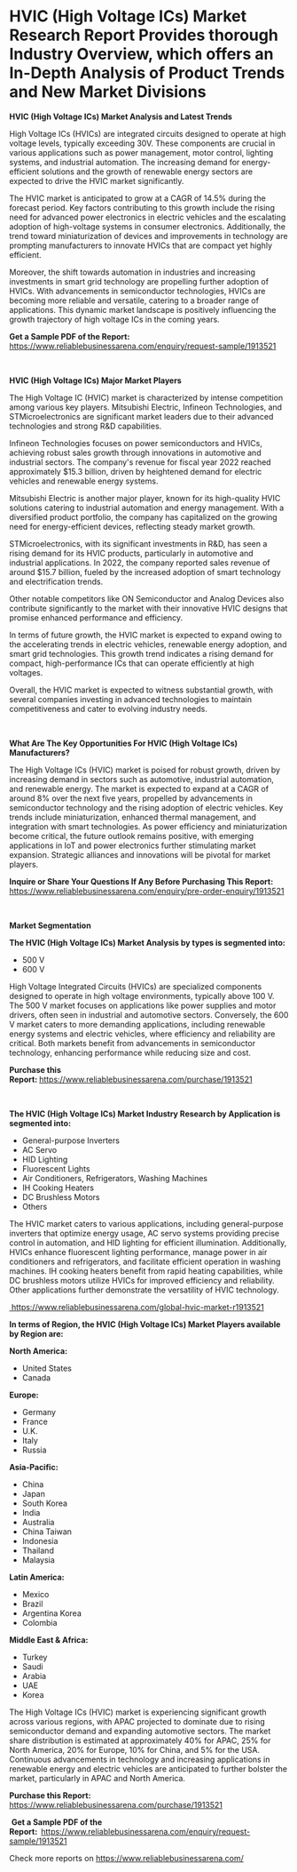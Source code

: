<p><h1>HVIC (High Voltage ICs) Market Research Report Provides thorough Industry Overview, which offers an In-Depth Analysis of Product Trends and New Market Divisions</h1></p><p><strong>HVIC (High Voltage ICs) Market Analysis and Latest Trends</strong></p>
<p><p>High Voltage ICs (HVICs) are integrated circuits designed to operate at high voltage levels, typically exceeding 30V. These components are crucial in various applications such as power management, motor control, lighting systems, and industrial automation. The increasing demand for energy-efficient solutions and the growth of renewable energy sectors are expected to drive the HVIC market significantly.</p><p>The HVIC market is anticipated to grow at a CAGR of 14.5% during the forecast period. Key factors contributing to this growth include the rising need for advanced power electronics in electric vehicles and the escalating adoption of high-voltage systems in consumer electronics. Additionally, the trend toward miniaturization of devices and improvements in technology are prompting manufacturers to innovate HVICs that are compact yet highly efficient.</p><p>Moreover, the shift towards automation in industries and increasing investments in smart grid technology are propelling further adoption of HVICs. With advancements in semiconductor technologies, HVICs are becoming more reliable and versatile, catering to a broader range of applications. This dynamic market landscape is positively influencing the growth trajectory of high voltage ICs in the coming years.</p></p>
<p><strong>Get a Sample PDF of the Report:&nbsp;</strong> <a href="https://www.reliablebusinessarena.com/enquiry/request-sample/1913521?utm_campaign=2288&utm_medium=2&utm_source=Github&utm_content=ia&utm_term=13022025&utm_id=hvic-high-voltage-ics">https://www.reliablebusinessarena.com/enquiry/request-sample/1913521</a></p>
<p>&nbsp;</p>
<p><strong>HVIC (High Voltage ICs) Major Market Players</strong></p>
<p><p>The High Voltage IC (HVIC) market is characterized by intense competition among various key players. Mitsubishi Electric, Infineon Technologies, and STMicroelectronics are significant market leaders due to their advanced technologies and strong R&D capabilities. </p><p>Infineon Technologies focuses on power semiconductors and HVICs, achieving robust sales growth through innovations in automotive and industrial sectors. The company's revenue for fiscal year 2022 reached approximately $15.3 billion, driven by heightened demand for electric vehicles and renewable energy systems. </p><p>Mitsubishi Electric is another major player, known for its high-quality HVIC solutions catering to industrial automation and energy management. With a diversified product portfolio, the company has capitalized on the growing need for energy-efficient devices, reflecting steady market growth.</p><p>STMicroelectronics, with its significant investments in R&D, has seen a rising demand for its HVIC products, particularly in automotive and industrial applications. In 2022, the company reported sales revenue of around $15.7 billion, fueled by the increased adoption of smart technology and electrification trends.</p><p>Other notable competitors like ON Semiconductor and Analog Devices also contribute significantly to the market with their innovative HVIC designs that promise enhanced performance and efficiency.</p><p>In terms of future growth, the HVIC market is expected to expand owing to the accelerating trends in electric vehicles, renewable energy adoption, and smart grid technologies. This growth trend indicates a rising demand for compact, high-performance ICs that can operate efficiently at high voltages.</p><p>Overall, the HVIC market is expected to witness substantial growth, with several companies investing in advanced technologies to maintain competitiveness and cater to evolving industry needs.</p></p>
<p>&nbsp;</p>
<p><strong>What Are The Key Opportunities For HVIC (High Voltage ICs) Manufacturers?</strong></p>
<p><p>The High Voltage ICs (HVIC) market is poised for robust growth, driven by increasing demand in sectors such as automotive, industrial automation, and renewable energy. The market is expected to expand at a CAGR of around 8% over the next five years, propelled by advancements in semiconductor technology and the rising adoption of electric vehicles. Key trends include miniaturization, enhanced thermal management, and integration with smart technologies. As power efficiency and miniaturization become critical, the future outlook remains positive, with emerging applications in IoT and power electronics further stimulating market expansion. Strategic alliances and innovations will be pivotal for market players.</p></p>
<p><strong>Inquire or Share Your Questions If Any Before Purchasing This Report:</strong> <a href="https://www.reliablebusinessarena.com/enquiry/pre-order-enquiry/1913521?utm_campaign=2288&utm_medium=2&utm_source=Github&utm_content=ia&utm_term=13022025&utm_id=hvic-high-voltage-ics">https://www.reliablebusinessarena.com/enquiry/pre-order-enquiry/1913521</a></p>
<p>&nbsp;</p>
<p><strong>Market Segmentation</strong></p>
<p><strong>The HVIC (High Voltage ICs) Market Analysis by types is segmented into:</strong></p>
<p><ul><li>500 V</li><li>600 V</li></ul></p>
<p><p>High Voltage Integrated Circuits (HVICs) are specialized components designed to operate in high voltage environments, typically above 100 V. The 500 V market focuses on applications like power supplies and motor drivers, often seen in industrial and automotive sectors. Conversely, the 600 V market caters to more demanding applications, including renewable energy systems and electric vehicles, where efficiency and reliability are critical. Both markets benefit from advancements in semiconductor technology, enhancing performance while reducing size and cost.</p></p>
<p><strong>Purchase this Report:&nbsp;</strong><a href="https://www.reliablebusinessarena.com/purchase/1913521?utm_campaign=2288&utm_medium=2&utm_source=Github&utm_content=ia&utm_term=13022025&utm_id=hvic-high-voltage-ics">https://www.reliablebusinessarena.com/purchase/1913521</a></p>
<p>&nbsp;</p>
<p><strong>The HVIC (High Voltage ICs) Market Industry Research by Application is segmented into:</strong></p>
<p><ul><li>General-purpose Inverters</li><li>AC Servo</li><li>HID Lighting</li><li>Fluorescent Lights</li><li>Air Conditioners, Refrigerators, Washing Machines</li><li>IH Cooking Heaters</li><li>DC Brushless Motors</li><li>Others</li></ul></p>
<p><p>The HVIC market caters to various applications, including general-purpose inverters that optimize energy usage, AC servo systems providing precise control in automation, and HID lighting for efficient illumination. Additionally, HVICs enhance fluorescent lighting performance, manage power in air conditioners and refrigerators, and facilitate efficient operation in washing machines. IH cooking heaters benefit from rapid heating capabilities, while DC brushless motors utilize HVICs for improved efficiency and reliability. Other applications further demonstrate the versatility of HVIC technology.</p></p>
<p><a href="https://www.reliablebusinessarena.com/global-hvic-market-r1913521?utm_campaign=2288&utm_medium=2&utm_source=Github&utm_content=ia&utm_term=13022025&utm_id=hvic-high-voltage-ics">&nbsp;https://www.reliablebusinessarena.com/global-hvic-market-r1913521</a></p>
<p><strong>In terms of Region, the HVIC (High Voltage ICs) Market Players available by Region are:</strong></p>
<p>
    <p> <strong> North America: </strong>
        <ul>
            <li>United States</li>
            <li>Canada</li>
        </ul>
        </p> 
    <p> <strong> Europe: </strong>
        <ul>
            <li>Germany</li>
            <li>France</li>
            <li>U.K.</li>
            <li>Italy</li>
            <li>Russia</li>
        </ul>
        </p> 
    <p> <strong> Asia-Pacific: </strong>
        <ul>
            <li>China</li>
            <li>Japan</li>
            <li>South Korea</li>
            <li>India</li>
            <li>Australia</li>
            <li>China Taiwan</li>
            <li>Indonesia</li>
            <li>Thailand</li>
            <li>Malaysia</li>
        </ul>
        </p> 
    <p> <strong> Latin America: </strong>
        <ul>
            <li>Mexico</li>
            <li>Brazil</li>
            <li>Argentina Korea</li>
            <li>Colombia</li>
        </ul>
        </p> 
    <p> <strong> Middle East & Africa: </strong>
        <ul>
            <li>Turkey</li>
            <li>Saudi</li>
            <li>Arabia</li>
            <li>UAE</li>
            <li>Korea</li>
        </ul>
    </p>
    </p>
<p><p>The High Voltage ICs (HVIC) market is experiencing significant growth across various regions, with APAC projected to dominate due to rising semiconductor demand and expanding automotive sectors. The market share distribution is estimated at approximately 40% for APAC, 25% for North America, 20% for Europe, 10% for China, and 5% for the USA. Continuous advancements in technology and increasing applications in renewable energy and electric vehicles are anticipated to further bolster the market, particularly in APAC and North America.</p></p>
<p><strong>Purchase this Report: </strong><a href="https://www.reliablebusinessarena.com/purchase/1913521?utm_campaign=2288&utm_medium=2&utm_source=Github&utm_content=ia&utm_term=13022025&utm_id=hvic-high-voltage-ics">https://www.reliablebusinessarena.com/purchase/1913521</a></p>
<p>&nbsp;<strong>Get a Sample PDF of the Report:&nbsp;&nbsp;</strong><a href="https://www.reliablebusinessarena.com/enquiry/request-sample/1913521?utm_campaign=2288&utm_medium=2&utm_source=Github&utm_content=ia&utm_term=13022025&utm_id=hvic-high-voltage-ics">https://www.reliablebusinessarena.com/enquiry/request-sample/1913521</a></p>
<p><strong></strong></p>
<p>Check more reports on <a href="https://www.reliablebusinessarena.com/?utm_campaign=2288&utm_medium=2&utm_source=Github&utm_content=ia&utm_term=13022025&utm_id=hvic-high-voltage-ics">https://www.reliablebusinessarena.com/</a></p>